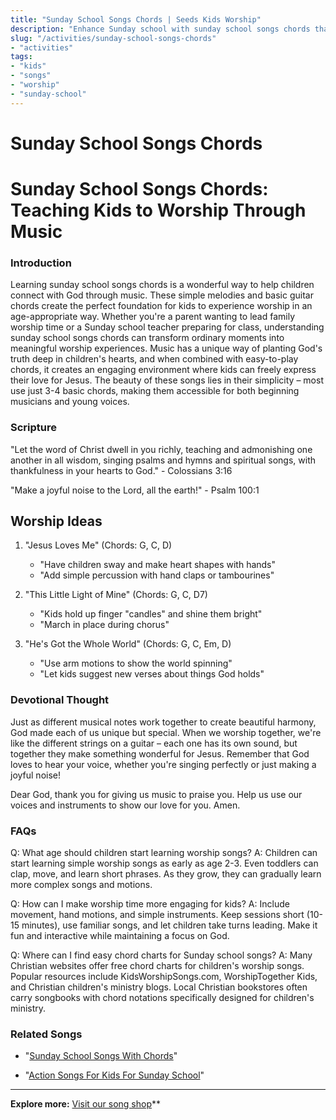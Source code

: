 ```yaml
---
title: "Sunday School Songs Chords | Seeds Kids Worship"
description: "Enhance Sunday school with sunday school songs chords that teach faith through music. Educational worship resources for children."
slug: "/activities/sunday-school-songs-chords"
- "activities"
tags:
- "kids"
- "songs"
- "worship"
- "sunday-school"
---
```


# Sunday School Songs Chords

# Sunday School Songs Chords: Teaching Kids to Worship Through Music

### Introduction
Learning sunday school songs chords is a wonderful way to help children connect with God through music. These simple melodies and basic guitar chords create the perfect foundation for kids to experience worship in an age-appropriate way. Whether you're a parent wanting to lead family worship time or a Sunday school teacher preparing for class, understanding sunday school songs chords can transform ordinary moments into meaningful worship experiences. Music has a unique way of planting God's truth deep in children's hearts, and when combined with easy-to-play chords, it creates an engaging environment where kids can freely express their love for Jesus. The beauty of these songs lies in their simplicity – most use just 3-4 basic chords, making them accessible for both beginning musicians and young voices.

### Scripture
"Let the word of Christ dwell in you richly, teaching and admonishing one another in all wisdom, singing psalms and hymns and spiritual songs, with thankfulness in your hearts to God." - Colossians 3:16

"Make a joyful noise to the Lord, all the earth!" - Psalm 100:1

## Worship Ideas
1. "Jesus Loves Me" (Chords: G, C, D)
   - "Have children sway and make heart shapes with hands"
   - "Add simple percussion with hand claps or tambourines"

2. "This Little Light of Mine" (Chords: G, C, D7)
   - "Kids hold up finger "candles" and shine them bright"
   - "March in place during chorus"
   
3. "He's Got the Whole World" (Chords: G, C, Em, D)
   - "Use arm motions to show the world spinning"
   - "Let kids suggest new verses about things God holds"

### Devotional Thought
Just as different musical notes work together to create beautiful harmony, God made each of us unique but special. When we worship together, we're like the different strings on a guitar – each one has its own sound, but together they make something wonderful for Jesus. Remember that God loves to hear your voice, whether you're singing perfectly or just making a joyful noise!

Dear God, thank you for giving us music to praise you. Help us use our voices and instruments to show our love for you. Amen.

### FAQs
Q: What age should children start learning worship songs?
A: Children can start learning simple worship songs as early as age 2-3. Even toddlers can clap, move, and learn short phrases. As they grow, they can gradually learn more complex songs and motions.

Q: How can I make worship time more engaging for kids?
A: Include movement, hand motions, and simple instruments. Keep sessions short (10-15 minutes), use familiar songs, and let children take turns leading. Make it fun and interactive while maintaining a focus on God.

Q: Where can I find easy chord charts for Sunday school songs?
A: Many Christian websites offer free chord charts for children's worship songs. Popular resources include KidsWorshipSongs.com, WorshipTogether Kids, and Christian children's ministry blogs. Local Christian bookstores often carry songbooks with chord notations specifically designed for children's ministry.

### Related Songs

- "[Sunday School Songs With Chords](/activities/sunday-school-songs-with-chords/)"

- "[Action Songs For Kids For Sunday School](/activities/action-songs-for-kids-for-sunday-school/)"

---

**Explore more:** [Visit our song shop](https://seedskidsworship.com/shop)**

<!-- Schema Markup -->
<script type="application/ld+json">
{
  "@context": "https://schema.org",
  "@type": "MusicRecording",
  "name": "Sunday School Songs Chords",
  "byArtist": {
    "@type": "MusicGroup",
    "name": "Seeds Kids Worship"
  },
  "isFamilyFriendly": true,
  "url": "https://seedskidsworship.com/activities/sunday-school-songs-chords/"
}
</script>